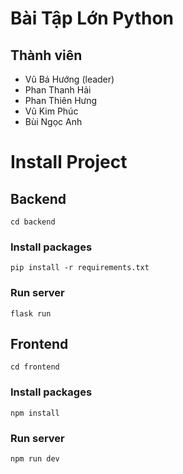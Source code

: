 # Bài Tập Lớn Python
## Thành viên
* Vũ Bá Hướng (leader)
* Phan Thanh Hải
* Phan Thiên Hưng
* Vũ Kim Phúc
* Bùi Ngọc Anh
# Install Project
## Backend

``` cd backend ```
### Install packages
``` pip install -r requirements.txt ```
### Run server
``` flask run ```
## Frontend


``` cd frontend ```
### Install packages
``` npm install ```
### Run server
``` npm run dev ```